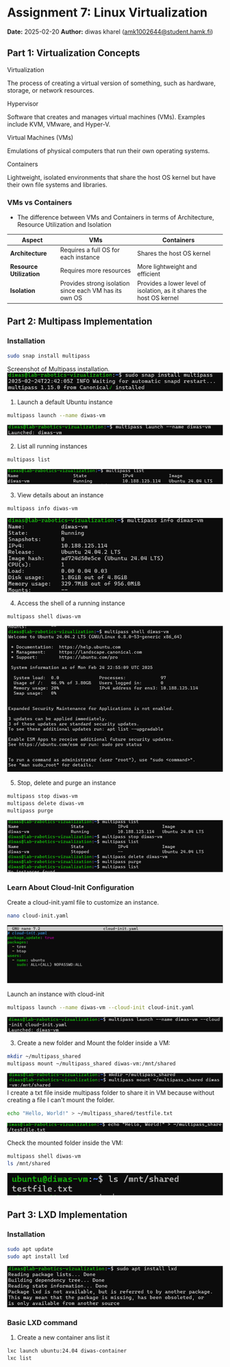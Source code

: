 # Assignment 7: Linux Virtualization 
**Date:** 2025-02-20
**Author:** diwas kharel (amk1002644@student.hamk.fi) 

## Part 1: Virtualization Concepts

Virtualization

The process of creating a virtual version of something, such as hardware, storage, or network resources.

Hypervisor

Software that creates and manages virtual machines (VMs). Examples include KVM, VMware, and Hyper-V.

Virtual Machines (VMs)

Emulations of physical computers that run their own operating systems.

Containers

Lightweight, isolated environments that share the host OS kernel but have their own file systems and libraries.

### **VMs vs Containers**

- The difference between VMs and Containers in terms of Architecture, Resource Utilization and Isolation

| **Aspect**    | **VMs**                                          | **Containers**    |
|----------------------|------------------------------------------------|------------------------------|
| **Architecture**     | Requires a full OS for each instance            | Shares the host OS kernel      |
| **Resource Utilization** | Requires more resources                        | More lightweight and efficient   |
| **Isolation**        | Provides strong isolation since each VM has its own OS | Provides a lower level of isolation, as it shares the host OS kernel |

 

## Part 2: Multipass Implementation

### Installation
```bash
sudo snap install multipass
```

Screenshot of Multipass installation.
![alt text](<Screenshot 2025-02-25 004403.png>)

1. Launch a default Ubuntu instance

```bash
multipass launch --name diwas-vm
```
![alt text](image-1.png)

2. List all running instances

```bash 
multipass list
```
![alt text](<Screenshot 2025-02-25 005053.png>)


3. View details about an instance 

```bash
multipass info diwas-vm
```
![alt text](<Screenshot 2025-02-25 005342.png>)

4. Access the shell of a running instance

```bash
multipass shell diwas-vm
```
![alt text](<Screenshot 2025-02-25 005550.png>)

5. Stop, delete and purge an instance

```bash
multipass stop diwas-vm
multipass delete diwas-vm
multipass purge
```
![alt text](<Screenshot 2025-02-25 010621.png>)

### Learn About Cloud-Init Configuration

Create a cloud-init.yaml file to customize an instance.

```bash
nano cloud-init.yaml
```

![alt text](<Screenshot 2025-02-25 011040.png>)

Launch an instance with cloud-init

```bash
multipass launch --name diwas-vm --cloud-init cloud-init.yaml
```
![alt text](<Screenshot 2025-02-25 012148.png>)

3.  Create a new folder and Mount the folder inside a VM:

```bash
mkdir ~/multipass_shared
multipass mount ~/multipass_shared diwas-vm:/mnt/shared
```
![alt text](<Screenshot 2025-02-25 012921.png>)
I create a txt file inside multipass folder to share it in VM because without creating a file I can't mount the folder.

```bash 
echo "Hello, World!" > ~/multipass_shared/testfile.txt
```
![alt text](<Screenshot 2025-02-25 013751.png>)

Check the mounted folder inside the VM:

```bash
multipass shell diwas-vm
ls /mnt/shared
```
![alt text](<Screenshot 2025-02-25 013902.png>)
## Part 3: LXD Implementation
### Installation

```bash
sudo apt update
sudo apt install lxd
```


![alt text](image-2.png)


### Basic LXD command

1. Create a new container ans list it

```bash
lxc launch ubuntu:24.04 diwas-container
lxc list
```